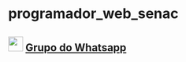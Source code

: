 # programador_web_senac

## <img src="https://portais.univasf.edu.br/programadegestao/imagens/icon-whatsapp.png/@@images/image.png" width="30" height="30"> [Grupo do Whatsapp](https://chat.whatsapp.com/L6hJyse3wh9EoVr9QWqmyo)
